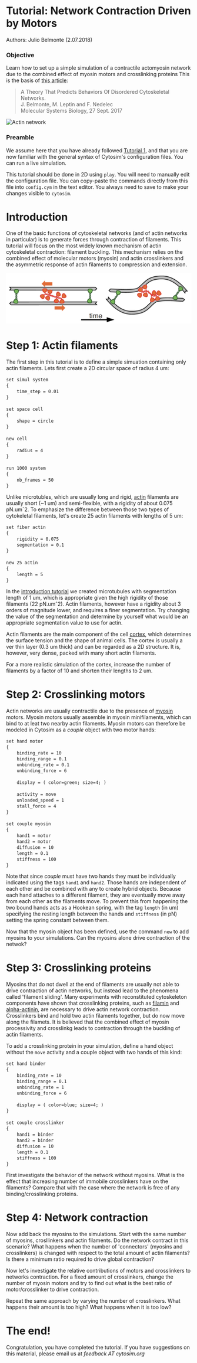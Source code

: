 # Tutorial: Network Contraction Driven by Motors

Authors: Julio Belmonte (2.07.2018)

### Objective

Learn how to set up a simple simulation of a contractile actomyosin network due to the combined effect of myosin motors and crosslinking proteins
This is the basis of [this article](http://msb.embopress.org/content/13/9/941):

>A Theory That Predicts Behaviors Of Disordered Cytoskeletal Networks.  
>J. Belmonte, M. Leptin and F. Nedelec  
>Molecular Systems Biology, 27 Sept. 2017

![Actin network](../data/network.png)

### Preamble

We assume here that you have already followed [Tutorial 1](tuto_introduction.md), and that you are now familiar with the general syntax of Cytosim's configuration files. You can run a live simulation.

This tutorial should be done in 2D using `play`. You will need to manually edit the configuration file. You can copy-paste the commands directly from this file into `config.cym` in the text editor. You always need to save to make your changes visible to `cytosim`.

# Introduction

One of the basic functions of cytoskeletal networks (and of actin networks in particular) is to generate forces through contraction of filaments. This tutorial will focus on the most widely known mechanism of actin cytoskeletal contraction: filament buckling. 
This mechanism relies on the combined effect of molecular motors (myosin) and actin crosslinkers and the asymmetric response of actin filaments to compression and extension. 

![buckling](data/filament_buckling.png)


# Step 1: Actin filaments

The first step in this tutorial is to define a simple simuation containing only actin filaments. Lets first create a 2D circular space of radius 4 um:

    set simul system
    {
        time_step = 0.01
    }
    
    set space cell 
    {
        shape = circle
    }
    
    new cell
    {
        radius = 4
    }
    
    run 1000 system
    {
        nb_frames = 50
    }
    
Unlike microtubles, which are usually long and rigid, [actin](http://en.wikipedia.org/wiki/Microfilament) filaments are usually short (~1 um) and semi-flexible, with a rigidity of about 0.075 pN.umˆ2. To emphasize the difference between those two types of cytokeletal filaments, let's create 25 actin filaments with lengths of 5 um:
    
    set fiber actin
    {
        rigidity = 0.075
        segmentation = 0.1
    }
    
    new 25 actin
    {
        length = 5
    }
    
In the [introduction tutorial](tuto_introduction.md) we created microtubules with segmentation length of 1 um, which is appropriate given the high rigidity of those filaments (22 pN.umˆ2). Actin filaments, however have a rigidity about 3 orders of magnitude lower, and requires a finer segmentation. Try changing the value of the segmentation and determine by yourself what would be an appropriate segmentation value to use for actin.

Actin filaments are the main component of the cell [cortex](https://en.wikipedia.org/wiki/Cell_cortex), which determines the surface tension and the shape of animal cells. The cortex is usually a ver thin layer (0.3 um thick) and can be regarded as a 2D structure. It is, however, very dense, packed with many short actin filaments. 

For a more realistic simulation of the cortex, increase the number of filaments by a factor of 10 and shorten their lengths to 2 um.

# Step 2: Crosslinking motors

Actin networks are usually contractile due to the presence of [myosin](https://en.wikipedia.org/wiki/Myosin) motors. Myosin motors usually assemble in myosin minifilaments, which can bind to at leat two nearby actin filaments. Myosin motors can therefore be modeled in Cytosim as a *couple* object with two motor hands:

    set hand motor
    {
        binding_rate = 10
        binding_range = 0.1
        unbinding_rate = 0.1
        unbinding_force = 6

        display = ( color=green; size=4; )
        
        activity = move
        unloaded_speed = 1
        stall_force = 4
    }
    
    set couple myosin
    {
        hand1 = motor
        hand2 = motor
        diffusion = 10
        length = 0.1
        stiffness = 100
    }
    
Note that since *couple* must have two hands they must be individually indicated using the tags `hand1` and `hand2`. Those hands are independent of each other and be combined with any to create hybrid objects. Because each hand attaches to a different filament, they are eventually move away from each other as the filaments move. To prevent this from happening the two bound hands acts as a Hookean spring, with the tag `length` (in um) specifying the resting length between the hands and `stiffness` (in pN) setting the spring constant between them. 

Now that the myosin object has been defined, use the command `new` to add myosins to your simulations. Can the myosins alone drive contraction of the netwok?

    
# Step 3: Crosslinking proteins

Myosins that do not dwell at the end of filaments are usually not able to drive contraction of actin networks, but instead lead to the phenomena called 'filament sliding'. Many experiments with reconstituted cytoskeleton components have shown that crosslinking proteins, such as [filamin](https://en.wikipedia.org/wiki/Filamin) and [alpha-actinin](https://en.wikipedia.org/wiki/Actinin_alpha_3), are necessary to drive actin network contraction. Crosslinkers bind and hold two actin filaments together, but do now move along the filamets. It is believed that the combined effect of myosin processivity and crosslinkg leads to contraction through the buckling of actin filaments. 

To add a crosslinking protein in your simulation, define a hand object without the `move` activity and a couple object with two hands of this kind:

    set hand binder
    {
        binding_rate = 10
        binding_range = 0.1
        unbinding_rate = 1
        unbinding_force = 6

        display = ( color=blue; size=4; )
    }
    
    set couple crosslinker
    {
        hand1 = binder
        hand2 = binder
        diffusion = 10
        length = 0.1
        stiffness = 100
    }

First investigate the behavior of the network without myosins. What is the effect that increasing number of immobile crosslinkers have on the filaments? Compare that with the case where the network is free of any binding/crosslinking proteins.


# Step 4: Network contraction

Now add back the myosins to the simulations. Start with the same number of myosins, crosllinkers and actin filaments. Do the network contract in this scenario? What happens when the number of 'connectors' (myosins and crosslinkers) is changed with respect to the total amount of actin filaments? Is there a minimum ratio required to drive global contraction?

Now let's investigate the relative contributions of motors and crosslinkers to networks contraction. For a fixed amount of crosslinkers, change the number of myosin motors and try to find out what is the best ratio of motor/crosslinker to drive contraction. 

Repeat the same approach by varying the number of crosslinkers. What happens their amount is too high? What happens when it is too low?

# The end!

Congratulation, you have completed the tutorial. If you have suggestions on this material, please email us at *feedback AT cytosim.org*

